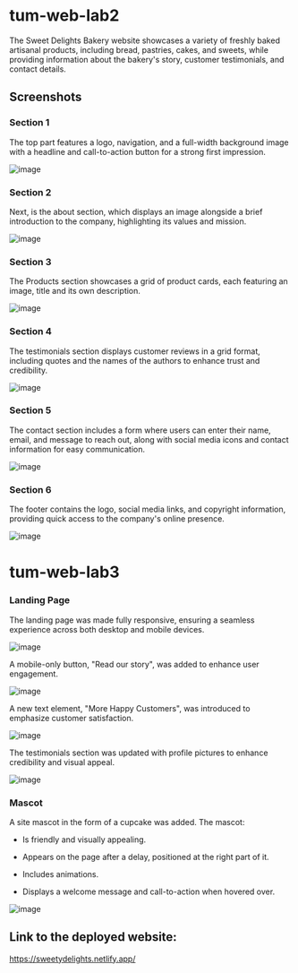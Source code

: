 # tum-web-lab2

 The Sweet Delights Bakery website showcases a variety of freshly baked artisanal products, including bread, pastries, cakes, and sweets, while providing information about the bakery's story, customer testimonials, and contact details.

##  Screenshots
### Section 1
The top part features a logo, navigation, and a full-width background image with a headline and call-to-action button for a strong first impression.

![image](https://github.com/user-attachments/assets/393e2b48-30bc-48e6-8123-2f04c1e2c09d)


### Section 2
Next, is the about section, which displays an image alongside a brief introduction to the company, highlighting its values and mission.

![image](https://github.com/user-attachments/assets/5eea6e61-c374-4fb4-94ea-5bb16205f5b9)


### Section 3
The Products section showcases a grid of product cards, each featuring an image, title and its own description.

![image](https://github.com/user-attachments/assets/17874b10-4b27-4569-ae62-937d58f2a52e)


### Section 4
The testimonials section displays customer reviews in a grid format, including quotes and the names of the authors to enhance trust and credibility.

![image](https://github.com/user-attachments/assets/15669c3c-1f2d-4a70-aefd-afa3e276647c)


### Section 5
The contact section includes a form where users can enter their name, email, and message to reach out, along with social media icons and contact information for easy communication.

![image](https://github.com/user-attachments/assets/96eacfc6-7042-47db-9331-9a441c2498d7)


### Section 6
The footer contains the logo, social media links, and copyright information, providing quick access to the company's online presence.

![image](https://github.com/user-attachments/assets/f433aec6-f7a2-401d-97f6-c9e2bb589b90)

# tum-web-lab3
### Landing Page
The landing page was made fully responsive, ensuring a seamless experience across both desktop and mobile devices.

![image](https://github.com/user-attachments/assets/9d2671c3-a3a7-4191-95aa-2419a757a256)


A mobile-only button, "Read our story", was added to enhance user engagement.

![image](https://github.com/user-attachments/assets/ee7f5749-4937-4099-abca-5401f0cfd80d)


A new text element, "More Happy Customers", was introduced to emphasize customer satisfaction.

![image](https://github.com/user-attachments/assets/67a404d9-c9b2-4687-9f45-691bb767947c)


The testimonials section was updated with profile pictures to enhance credibility and visual appeal.

![image](https://github.com/user-attachments/assets/674db5b8-0993-435c-a96c-e76060cf5b39)


### Mascot
A site mascot in the form of a cupcake was added. The mascot:

 - Is friendly and visually appealing.

 - Appears on the page after a delay, positioned at the right part of it.

 - Includes animations.

 - Displays a welcome message and call-to-action when hovered over.


![image](https://github.com/user-attachments/assets/403c1d7b-8257-4469-805c-8f83da541a29)



## Link to the deployed website:
https://sweetydelights.netlify.app/




